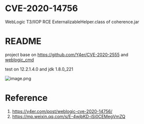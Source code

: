 # CVE-2020-14756
WebLogic T3/IIOP RCE ExternalizableHelper.class of coherence.jar

# README

project base on https://github.com/Y4er/CVE-2020-2555 and [weblogic_cmd](https://github.com/5up3rc/weblogic_cmd/)

test on 12.2.1.4.0 and jdk 1.8.0_221

![image.png](https://qiita-image-store.s3.ap-northeast-1.amazonaws.com/0/593424/0a190c57-1208-6f7e-7e89-6049cb59eea1.png)


# Reference
1. https://y4er.com/post/weblogic-cve-2020-14756/
2. https://mp.weixin.qq.com/s/E-4wjbKD-iSi0CEMegVmZQ
